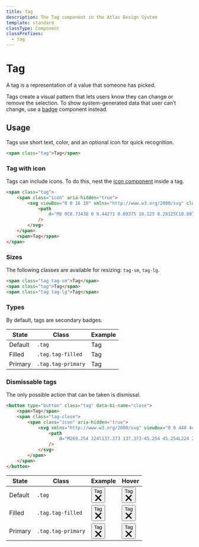 ```yaml
---
title: Tag
description: The Tag component in the Atlas Design System
template: standard
classType: Component
classPrefixes:
  - tag
---
```


# Tag

A tag is a representation of a value that someone has picked.

Tags create a visual pattern that lets users know they can change or remove the selection. To show system-generated data that user can’t change, use a [badge](./badge.md) component instead.

## Usage

Tags use short text, color, and an optional icon for quick recognition.

```html
<span class="tag">Tag</span>
```

### Tag with icon

Tags can include icons. To do this, nest the [icon component](./icon.md) inside a tag.

```html
<span class="tag">
	<span class="icon" aria-hidden="true">
		<svg viewBox="0 0 16 16" xmlns="http://www.w3.org/2000/svg" class="fill-current-color">
			<path
				d="M8 0C8.73438 0 9.44271 0.09375 10.125 0.28125C10.8073 0.46875 11.4427 0.739583 12.0312 1.09375C12.6198 1.44792 13.1589 1.86458 13.6484 2.34375C14.138 2.82292 14.5573 3.36198 14.9062 3.96094C15.2552 4.5599 15.5234 5.19792 15.7109 5.875C15.8984 6.55208 15.9948 7.26042 16 8C16 8.73438 15.9062 9.44271 15.7188 10.125C15.5312 10.8073 15.2604 11.4427 14.9062 12.0312C14.5521 12.6198 14.1354 13.1589 13.6562 13.6484C13.1771 14.138 12.638 14.5573 12.0391 14.9062C11.4401 15.2552 10.8021 15.5234 10.125 15.7109C9.44792 15.8984 8.73958 15.9948 8 16C7.26562 16 6.55729 15.9062 5.875 15.7188C5.19271 15.5312 4.55729 15.2604 3.96875 14.9062C3.38021 14.5521 2.84115 14.1354 2.35156 13.6562C1.86198 13.1771 1.44271 12.638 1.09375 12.0391C0.744792 11.4401 0.476562 10.8021 0.289062 10.125C0.101562 9.44792 0.00520833 8.73958 0 8C0 7.26562 0.09375 6.55729 0.28125 5.875C0.46875 5.19271 0.739583 4.55729 1.09375 3.96875C1.44792 3.38021 1.86458 2.84115 2.34375 2.35156C2.82292 1.86198 3.36198 1.44271 3.96094 1.09375C4.5599 0.744792 5.19792 0.476562 5.875 0.289062C6.55208 0.101562 7.26042 0.00520833 8 0ZM9 12V10H7V12H9ZM9 9V4H7V9H9Z"
			/>
		</svg>
	</span>
	<span>Tag</span>
</span>
```

### Sizes

The following classes are available for resizing: `tag-sm`, `tag-lg`.

```html
<span class="tag tag-sm">Tag</span>
<span class="tag">Tag</span>
<span class="tag tag-lg">Tag</span>
```

### Types

By default, tags are secondary badges.

| State   | Class              | Example                                  |
| ------- | ------------------ | ---------------------------------------- |
| Default | `.tag`             | <span class="tag">Tag</span>             |
| Filled  | `.tag.tag-filled`  | <span class="tag tag-filled">Tag</span>  |
| Primary | `.tag.tag-primary` | <span class="tag tag-primary">Tag</span> |

### Dismissable tags

The only possible action that can be taken is dismissal.

```html
<button type="button" class="tag" data-bi-name="close">
	<span>Tag</span>
	<span class="tag-close">
		<span class="icon" aria-hidden="true">
			<svg xmlns="http://www.w3.org/2000/svg" viewBox="0 0 448 448" class="fill-current-color">
				<path
					d="M269.254 224l137.373 137.373-45.254 45.254L224 269.254 86.627 406.627l-45.255-45.254L178.746 224 41.373 86.627l45.255-45.255L224 178.746 361.373 41.373l45.254 45.255L269.254 224z"
				/>
			</svg>
		</span>
	</span>
</button>
```

| State   | Class              | Example                                                                                                                                                                                                                                                                                                                                                                                                                                          | Hover                                                                                                                                                                                                                                                                                                                                                                                                                                                       |
| ------- | ------------------ | ------------------------------------------------------------------------------------------------------------------------------------------------------------------------------------------------------------------------------------------------------------------------------------------------------------------------------------------------------------------------------------------------------------------------------------------------ | ----------------------------------------------------------------------------------------------------------------------------------------------------------------------------------------------------------------------------------------------------------------------------------------------------------------------------------------------------------------------------------------------------------------------------------------------------------- |
| Default | `.tag`             | <button type="button" class="tag"><span>Tag</span><span class="tag-close"><span class="icon" aria-hidden="true"><svg xmlns="http://www.w3.org/2000/svg" viewBox="0 0 448 448" class="fill-current-color"><path d="M269.254 224l137.373 137.373-45.254 45.254L224 269.254 86.627 406.627l-45.255-45.254L178.746 224 41.373 86.627l45.255-45.255L224 178.746 361.373 41.373l45.254 45.255L269.254 224z"/></svg></span></span></button>             | <button type="button" class="tag is-hovered"><span>Tag</span><span class="tag-close"><span class="icon" aria-hidden="true"><svg xmlns="http://www.w3.org/2000/svg" viewBox="0 0 448 448" class="fill-current-color"><path d="M269.254 224l137.373 137.373-45.254 45.254L224 269.254 86.627 406.627l-45.255-45.254L178.746 224 41.373 86.627l45.255-45.255L224 178.746 361.373 41.373l45.254 45.255L269.254 224z"/></svg></span></span></button>             |
| Filled  | `.tag.tag-filled`  | <button type="button" class="tag tag-filled"><span>Tag</span><span class="tag-close"><span class="icon" aria-hidden="true"><svg xmlns="http://www.w3.org/2000/svg" viewBox="0 0 448 448" class="fill-current-color"><path d="M269.254 224l137.373 137.373-45.254 45.254L224 269.254 86.627 406.627l-45.255-45.254L178.746 224 41.373 86.627l45.255-45.255L224 178.746 361.373 41.373l45.254 45.255L269.254 224z"/></svg></span></span></button>  | <button type="button" class="tag tag-filled is-hovered"><span>Tag</span><span class="tag-close"><span class="icon" aria-hidden="true"><svg xmlns="http://www.w3.org/2000/svg" viewBox="0 0 448 448" class="fill-current-color"><path d="M269.254 224l137.373 137.373-45.254 45.254L224 269.254 86.627 406.627l-45.255-45.254L178.746 224 41.373 86.627l45.255-45.255L224 178.746 361.373 41.373l45.254 45.255L269.254 224z"/></svg></span></span></button>  |
| Primary | `.tag.tag-primary` | <button type="button" class="tag tag-primary"><span>Tag</span><span class="tag-close"><span class="icon" aria-hidden="true"><svg xmlns="http://www.w3.org/2000/svg" viewBox="0 0 448 448" class="fill-current-color"><path d="M269.254 224l137.373 137.373-45.254 45.254L224 269.254 86.627 406.627l-45.255-45.254L178.746 224 41.373 86.627l45.255-45.255L224 178.746 361.373 41.373l45.254 45.255L269.254 224z"/></svg></span></span></button> | <button type="button" class="tag tag-primary is-hovered"><span>Tag</span><span class="tag-close"><span class="icon" aria-hidden="true"><svg xmlns="http://www.w3.org/2000/svg" viewBox="0 0 448 448" class="fill-current-color"><path d="M269.254 224l137.373 137.373-45.254 45.254L224 269.254 86.627 406.627l-45.255-45.254L178.746 224 41.373 86.627l45.255-45.255L224 178.746 361.373 41.373l45.254 45.255L269.254 224z"/></svg></span></span></button> |
